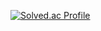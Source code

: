 [![Solved.ac Profile](http://mazassumnida.wtf/api/v2/generate_badge?boj=dgkim3811)](https://solved.ac/dgkim3811/)
